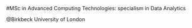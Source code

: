 #MSc in Advanced Computing Technologies: specialism in Data Analytics

@Birkbeck University of London
